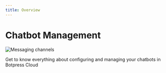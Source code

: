 ```yaml
---
title: Overview
---
```


# Chatbot Management
![Messaging channels](/img/docs/chatbot_management_banner.png)



Get to know everything about configuring and managing your chatbots in Botpress Cloud